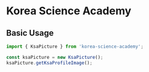# Korea Science Academy

## Basic Usage

```ts
import { KsaPicture } from 'korea-science-academy';

const ksaPicture = new KsaPicture();
ksaPicture.getKsaProfileImage();
```
